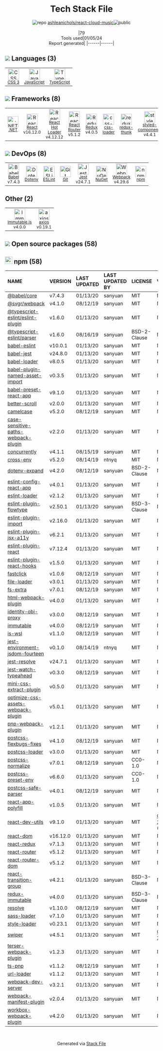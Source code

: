 <!--
&lt;--- Readme.md Snippet without images Start ---&gt;
## Tech Stack
ashleanichols/react-cloud-music is built on the following main stack:

- [Jest](http://facebook.github.io/jest/) – Javascript Testing Framework
- [.NET](http://www.microsoft.com/net/) – Frameworks (Full Stack)
- [React](https://reactjs.org/) – Javascript UI Libraries
- [JavaScript](https://developer.mozilla.org/en-US/docs/Web/JavaScript) – Languages
- [TypeScript](http://www.typescriptlang.org) – Languages
- [Webpack](http://webpack.js.org) – JS Build Tools / JS Task Runners
- [React Hot Loader](http://gaearon.github.io/react-hot-loader/) – JavaScript Framework Components
- [Babel](http://babeljs.io/) – JavaScript Compilers
- [Immutable.js](http://facebook.github.io/immutable-js/) – Javascript Utilities & Libraries
- [ESLint](http://eslint.org/) – Code Review
- [React Router](https://github.com/rackt/react-router) – JavaScript Framework Components
- [Redux](https://redux.js.org/) – State Management Library
- [redux-thunk](https://github.com/gaearon/redux-thunk) – State Management Library
- [axios](https://github.com/mzabriskie/axios) – Javascript Utilities & Libraries
- [styled-components](https://styled-components.com) – JavaScript Framework Components
- [css-loader](https://github.com/webpack-contrib/css-loader) – CSS Pre-processors / Extensions

Full tech stack [here](/techstack.md)

&lt;--- Readme.md Snippet without images End ---&gt;

&lt;--- Readme.md Snippet with images Start ---&gt;
## Tech Stack
ashleanichols/react-cloud-music is built on the following main stack:

- <img width='25' height='25' src='https://img.stackshare.io/service/830/jest.png' alt='Jest'/> [Jest](http://facebook.github.io/jest/) – Javascript Testing Framework
- <img width='25' height='25' src='https://img.stackshare.io/service/1014/IoPy1dce_400x400.png' alt='.NET'/> [.NET](http://www.microsoft.com/net/) – Frameworks (Full Stack)
- <img width='25' height='25' src='https://img.stackshare.io/service/1020/OYIaJ1KK.png' alt='React'/> [React](https://reactjs.org/) – Javascript UI Libraries
- <img width='25' height='25' src='https://img.stackshare.io/service/1209/javascript.jpeg' alt='JavaScript'/> [JavaScript](https://developer.mozilla.org/en-US/docs/Web/JavaScript) – Languages
- <img width='25' height='25' src='https://img.stackshare.io/service/1612/bynNY5dJ.jpg' alt='TypeScript'/> [TypeScript](http://www.typescriptlang.org) – Languages
- <img width='25' height='25' src='https://img.stackshare.io/service/1682/IMG_4636.PNG' alt='Webpack'/> [Webpack](http://webpack.js.org) – JS Build Tools / JS Task Runners
- <img width='25' height='25' src='https://img.stackshare.io/no-img-open-source.png' alt='React Hot Loader'/> [React Hot Loader](http://gaearon.github.io/react-hot-loader/) – JavaScript Framework Components
- <img width='25' height='25' src='https://img.stackshare.io/service/2739/-1wfGjNw.png' alt='Babel'/> [Babel](http://babeljs.io/) – JavaScript Compilers
- <img width='25' height='25' src='https://img.stackshare.io/no-img-open-source.png' alt='Immutable.js'/> [Immutable.js](http://facebook.github.io/immutable-js/) – Javascript Utilities & Libraries
- <img width='25' height='25' src='https://img.stackshare.io/service/3337/Q4L7Jncy.jpg' alt='ESLint'/> [ESLint](http://eslint.org/) – Code Review
- <img width='25' height='25' src='https://img.stackshare.io/service/3350/8261421.png' alt='React Router'/> [React Router](https://github.com/rackt/react-router) – JavaScript Framework Components
- <img width='25' height='25' src='https://img.stackshare.io/service/4074/13142323.png' alt='Redux'/> [Redux](https://redux.js.org/) – State Management Library
- <img width='25' height='25' src='https://img.stackshare.io/service/5448/13142323.png' alt='redux-thunk'/> [redux-thunk](https://github.com/gaearon/redux-thunk) – State Management Library
- <img width='25' height='25' src='https://img.stackshare.io/no-img-open-source.png' alt='axios'/> [axios](https://github.com/mzabriskie/axios) – Javascript Utilities & Libraries
- <img width='25' height='25' src='https://img.stackshare.io/service/6749/styled-components.png' alt='styled-components'/> [styled-components](https://styled-components.com) – JavaScript Framework Components
- <img width='25' height='25' src='https://img.stackshare.io/service/8074/default_d2b16fd6997fb2e164de645a34f9b8d5a880d999.png' alt='css-loader'/> [css-loader](https://github.com/webpack-contrib/css-loader) – CSS Pre-processors / Extensions

Full tech stack [here](/techstack.md)

&lt;--- Readme.md Snippet with images End ---&gt;
-->
<div align="center">

# Tech Stack File
![](https://img.stackshare.io/repo.svg "repo") [ashleanichols/react-cloud-music](https://github.com/ashleanichols/react-cloud-music)![](https://img.stackshare.io/public_badge.svg "public")
<br/><br/>
|79<br/>Tools used|01/05/24 <br/>Report generated|
|------|------|
</div>

## <img src='https://img.stackshare.io/languages.svg'/> Languages (3)
<table><tr>
  <td align='center'>
  <img width='36' height='36' src='https://img.stackshare.io/service/6727/css.png' alt='CSS 3'>
  <br>
  <sub><a href="https://developer.mozilla.org/en-US/docs/Web/CSS/CSS3">CSS 3</a></sub>
  <br>
  <sub></sub>
</td>

<td align='center'>
  <img width='36' height='36' src='https://img.stackshare.io/service/1209/javascript.jpeg' alt='JavaScript'>
  <br>
  <sub><a href="https://developer.mozilla.org/en-US/docs/Web/JavaScript">JavaScript</a></sub>
  <br>
  <sub></sub>
</td>

<td align='center'>
  <img width='36' height='36' src='https://img.stackshare.io/service/1612/bynNY5dJ.jpg' alt='TypeScript'>
  <br>
  <sub><a href="http://www.typescriptlang.org">TypeScript</a></sub>
  <br>
  <sub></sub>
</td>

</tr>
</table>

## <img src='https://img.stackshare.io/frameworks.svg'/> Frameworks (8)
<table><tr>
  <td align='center'>
  <img width='36' height='36' src='https://img.stackshare.io/service/1014/IoPy1dce_400x400.png' alt='.NET'>
  <br>
  <sub><a href="http://www.microsoft.com/net/">.NET</a></sub>
  <br>
  <sub></sub>
</td>

<td align='center'>
  <img width='36' height='36' src='https://img.stackshare.io/service/1020/OYIaJ1KK.png' alt='React'>
  <br>
  <sub><a href="https://reactjs.org/">React</a></sub>
  <br>
  <sub>v16.12.0</sub>
</td>

<td align='center'>
  <img width='36' height='36' src='https://img.stackshare.io/no-img-open-source.png' alt='React Hot Loader'>
  <br>
  <sub><a href="http://gaearon.github.io/react-hot-loader/">React Hot Loader</a></sub>
  <br>
  <sub>v4.12.12</sub>
</td>

<td align='center'>
  <img width='36' height='36' src='https://img.stackshare.io/service/3350/8261421.png' alt='React Router'>
  <br>
  <sub><a href="https://github.com/rackt/react-router">React Router</a></sub>
  <br>
  <sub>v5.1.2</sub>
</td>

<td align='center'>
  <img width='36' height='36' src='https://img.stackshare.io/service/4074/13142323.png' alt='Redux'>
  <br>
  <sub><a href="https://redux.js.org/">Redux</a></sub>
  <br>
  <sub>v4.0.5</sub>
</td>

<td align='center'>
  <img width='36' height='36' src='https://img.stackshare.io/service/8074/default_d2b16fd6997fb2e164de645a34f9b8d5a880d999.png' alt='css-loader'>
  <br>
  <sub><a href="https://github.com/webpack-contrib/css-loader">css-loader</a></sub>
  <br>
  <sub></sub>
</td>

<td align='center'>
  <img width='36' height='36' src='https://img.stackshare.io/service/5448/13142323.png' alt='redux-thunk'>
  <br>
  <sub><a href="https://github.com/gaearon/redux-thunk">redux-thunk</a></sub>
  <br>
  <sub></sub>
</td>

<td align='center'>
  <img width='36' height='36' src='https://img.stackshare.io/service/6749/styled-components.png' alt='styled-components'>
  <br>
  <sub><a href="https://styled-components.com">styled-components</a></sub>
  <br>
  <sub>v4.4.1</sub>
</td>

</tr>
</table>

## <img src='https://img.stackshare.io/devops.svg'/> DevOps (8)
<table><tr>
  <td align='center'>
  <img width='36' height='36' src='https://img.stackshare.io/service/2739/-1wfGjNw.png' alt='Babel'>
  <br>
  <sub><a href="http://babeljs.io/">Babel</a></sub>
  <br>
  <sub>v7.4.3</sub>
</td>

<td align='center'>
  <img width='36' height='36' src='https://img.stackshare.io/service/8067/default_90dcb1286af7685c68df319c764b80704df1155b.png' alt='Dotenv'>
  <br>
  <sub><a href="https://github.com/motdotla/dotenv">Dotenv</a></sub>
  <br>
  <sub></sub>
</td>

<td align='center'>
  <img width='36' height='36' src='https://img.stackshare.io/service/3337/Q4L7Jncy.jpg' alt='ESLint'>
  <br>
  <sub><a href="http://eslint.org/">ESLint</a></sub>
  <br>
  <sub></sub>
</td>

<td align='center'>
  <img width='36' height='36' src='https://img.stackshare.io/service/1046/git.png' alt='Git'>
  <br>
  <sub><a href="http://git-scm.com/">Git</a></sub>
  <br>
  <sub></sub>
</td>

<td align='center'>
  <img width='36' height='36' src='https://img.stackshare.io/service/830/jest.png' alt='Jest'>
  <br>
  <sub><a href="http://facebook.github.io/jest/">Jest</a></sub>
  <br>
  <sub>v24.7.1</sub>
</td>

<td align='center'>
  <img width='36' height='36' src='https://img.stackshare.io/service/2637/6I3oEOP4_400x400.jpg' alt='NuGet'>
  <br>
  <sub><a href="https://www.nuget.org/">NuGet</a></sub>
  <br>
  <sub></sub>
</td>

<td align='center'>
  <img width='36' height='36' src='https://img.stackshare.io/service/1682/IMG_4636.PNG' alt='Webpack'>
  <br>
  <sub><a href="http://webpack.js.org">Webpack</a></sub>
  <br>
  <sub>v4.29.6</sub>
</td>

<td align='center'>
  <img width='36' height='36' src='https://img.stackshare.io/service/1120/lejvzrnlpb308aftn31u.png' alt='npm'>
  <br>
  <sub><a href="https://www.npmjs.com/">npm</a></sub>
  <br>
  <sub></sub>
</td>

</tr>
</table>

## Other (2)
<table><tr>
  <td align='center'>
  <img width='36' height='36' src='https://img.stackshare.io/no-img-open-source.png' alt='Immutable.js'>
  <br>
  <sub><a href="http://facebook.github.io/immutable-js/">Immutable.js</a></sub>
  <br>
  <sub>v4.0.0</sub>
</td>

<td align='center'>
  <img width='36' height='36' src='https://img.stackshare.io/no-img-open-source.png' alt='axios'>
  <br>
  <sub><a href="https://github.com/mzabriskie/axios">axios</a></sub>
  <br>
  <sub>v0.19.1</sub>
</td>

</tr>
</table>


## <img src='https://img.stackshare.io/group.svg' /> Open source packages (58)</h2>

## <img width='24' height='24' src='https://img.stackshare.io/service/1120/lejvzrnlpb308aftn31u.png'/> npm (58)

|NAME|VERSION|LAST UPDATED|LAST UPDATED BY|LICENSE|VULNERABILITIES|
|:------|:------|:------|:------|:------|:------|
|[@babel/core](https://www.npmjs.com/@babel/core)|v7.4.3|01/13/20|sanyuan |MIT|N/A|
|[@svgr/webpack](https://www.npmjs.com/@svgr/webpack)|v4.1.0|08/12/19|sanyuan |MIT|N/A|
|[@typescript-eslint/eslint-plugin](https://www.npmjs.com/@typescript-eslint/eslint-plugin)|v1.6.0|01/13/20|sanyuan |MIT|N/A|
|[@typescript-eslint/parser](https://www.npmjs.com/@typescript-eslint/parser)|v1.6.0|08/16/19|sanyuan |BSD-2-Clause|N/A|
|[babel-eslint](https://www.npmjs.com/babel-eslint)|v10.0.1|01/13/20|sanyuan |MIT|N/A|
|[babel-jest](https://www.npmjs.com/babel-jest)|v24.8.0|01/13/20|sanyuan |MIT|N/A|
|[babel-loader](https://www.npmjs.com/babel-loader)|v8.0.5|01/13/20|sanyuan |MIT|N/A|
|[babel-plugin-named-asset-import](https://www.npmjs.com/babel-plugin-named-asset-import)|v0.3.5|01/13/20|sanyuan |MIT|N/A|
|[babel-preset-react-app](https://www.npmjs.com/babel-preset-react-app)|v9.1.0|01/13/20|sanyuan |MIT|N/A|
|[better-scroll](https://www.npmjs.com/better-scroll)|v2.0.0|01/13/20|sanyuan |MIT|N/A|
|[camelcase](https://www.npmjs.com/camelcase)|v5.2.0|08/12/19|sanyuan |MIT|N/A|
|[case-sensitive-paths-webpack-plugin](https://www.npmjs.com/case-sensitive-paths-webpack-plugin)|v2.2.0|01/13/20|sanyuan |MIT|N/A|
|[concurrently](https://www.npmjs.com/concurrently)|v4.1.1|08/15/19|sanyuan |MIT|N/A|
|[cross-env](https://www.npmjs.com/cross-env)|v5.2.0|08/14/19|ntnyq |MIT|N/A|
|[dotenv-expand](https://www.npmjs.com/dotenv-expand)|v4.2.0|08/12/19|sanyuan |BSD-2-Clause|N/A|
|[eslint-config-react-app](https://www.npmjs.com/eslint-config-react-app)|v4.0.1|01/13/20|sanyuan |MIT|N/A|
|[eslint-loader](https://www.npmjs.com/eslint-loader)|v2.1.2|01/13/20|sanyuan |MIT|N/A|
|[eslint-plugin-flowtype](https://www.npmjs.com/eslint-plugin-flowtype)|v2.50.1|01/13/20|sanyuan |BSD-3-Clause|N/A|
|[eslint-plugin-import](https://www.npmjs.com/eslint-plugin-import)|v2.16.0|01/13/20|sanyuan |MIT|N/A|
|[eslint-plugin-jsx-a11y](https://www.npmjs.com/eslint-plugin-jsx-a11y)|v6.2.1|01/13/20|sanyuan |MIT|N/A|
|[eslint-plugin-react](https://www.npmjs.com/eslint-plugin-react)|v7.12.4|01/13/20|sanyuan |MIT|N/A|
|[eslint-plugin-react-hooks](https://www.npmjs.com/eslint-plugin-react-hooks)|v1.5.0|01/13/20|sanyuan |MIT|N/A|
|[fastclick](https://www.npmjs.com/fastclick)|v1.0.6|08/12/19|sanyuan |MIT|N/A|
|[file-loader](https://www.npmjs.com/file-loader)|v3.0.1|01/13/20|sanyuan |MIT|N/A|
|[fs-extra](https://www.npmjs.com/fs-extra)|v7.0.1|08/12/19|sanyuan |MIT|N/A|
|[html-webpack-plugin](https://www.npmjs.com/html-webpack-plugin)|v4.0.0|01/13/20|sanyuan |MIT|N/A|
|[identity-obj-proxy](https://www.npmjs.com/identity-obj-proxy)|v3.0.0|08/12/19|sanyuan |MIT|N/A|
|[immutable](https://www.npmjs.com/immutable)|v4.0.0|08/12/19|sanyuan |MIT|N/A|
|[is-wsl](https://www.npmjs.com/is-wsl)|v1.1.0|08/12/19|sanyuan |MIT|N/A|
|[jest-environment-jsdom-fourteen](https://www.npmjs.com/jest-environment-jsdom-fourteen)|v0.1.0|08/14/19|ntnyq |MIT|N/A|
|[jest-resolve](https://www.npmjs.com/jest-resolve)|v24.7.1|01/13/20|sanyuan |MIT|N/A|
|[jest-watch-typeahead](https://www.npmjs.com/jest-watch-typeahead)|v0.3.0|08/12/19|sanyuan |MIT|N/A|
|[mini-css-extract-plugin](https://www.npmjs.com/mini-css-extract-plugin)|v0.5.0|01/13/20|sanyuan |MIT|N/A|
|[optimize-css-assets-webpack-plugin](https://www.npmjs.com/optimize-css-assets-webpack-plugin)|v5.0.1|01/13/20|sanyuan |MIT|N/A|
|[pnp-webpack-plugin](https://www.npmjs.com/pnp-webpack-plugin)|v1.2.1|01/13/20|sanyuan |MIT|N/A|
|[postcss-flexbugs-fixes](https://www.npmjs.com/postcss-flexbugs-fixes)|v4.1.0|08/12/19|sanyuan |MIT|N/A|
|[postcss-loader](https://www.npmjs.com/postcss-loader)|v3.0.0|01/13/20|sanyuan |MIT|N/A|
|[postcss-normalize](https://www.npmjs.com/postcss-normalize)|v7.0.1|08/12/19|sanyuan |CC0-1.0|N/A|
|[postcss-preset-env](https://www.npmjs.com/postcss-preset-env)|v6.6.0|01/13/20|sanyuan |CC0-1.0|N/A|
|[postcss-safe-parser](https://www.npmjs.com/postcss-safe-parser)|v4.0.1|08/12/19|sanyuan |MIT|N/A|
|[react-app-polyfill](https://www.npmjs.com/react-app-polyfill)|v1.0.5|01/13/20|sanyuan |MIT|N/A|
|[react-dev-utils](https://www.npmjs.com/react-dev-utils)|v9.1.0|01/13/20|sanyuan |MIT|[CVE-2021-24033](https://github.com/advisories/GHSA-5q6m-3h65-w53x) (Moderate)|
|[react-dom](https://www.npmjs.com/react-dom)|v16.12.0|01/13/20|sanyuan |MIT|N/A|
|[react-redux](https://www.npmjs.com/react-redux)|v7.1.3|01/13/20|sanyuan |MIT|N/A|
|[react-router](https://www.npmjs.com/react-router)|v5.1.2|01/13/20|sanyuan |MIT|N/A|
|[react-router-dom](https://www.npmjs.com/react-router-dom)|v5.1.2|01/13/20|sanyuan |MIT|N/A|
|[react-transition-group](https://www.npmjs.com/react-transition-group)|v4.2.1|01/13/20|sanyuan |BSD-3-Clause|N/A|
|[redux-immutable](https://www.npmjs.com/redux-immutable)|v4.0.0|01/13/20|sanyuan |BSD-3-Clause|N/A|
|[resolve](https://www.npmjs.com/resolve)|v1.10.0|08/12/19|sanyuan |MIT|N/A|
|[sass-loader](https://www.npmjs.com/sass-loader)|v7.1.0|01/13/20|sanyuan |MIT|N/A|
|[style-loader](https://www.npmjs.com/style-loader)|v0.23.1|01/13/20|sanyuan |MIT|N/A|
|[swiper](https://www.npmjs.com/swiper)|v4.5.1|01/13/20|sanyuan |MIT|[CVE-2021-23370](https://github.com/advisories/GHSA-p3hc-fv2j-rp68) (Critical)|
|[terser-webpack-plugin](https://www.npmjs.com/terser-webpack-plugin)|v1.2.3|01/13/20|sanyuan |MIT|N/A|
|[ts-pnp](https://www.npmjs.com/ts-pnp)|v1.1.2|08/12/19|sanyuan |MIT|N/A|
|[url-loader](https://www.npmjs.com/url-loader)|v1.1.2|01/13/20|sanyuan |MIT|N/A|
|[webpack-dev-server](https://www.npmjs.com/webpack-dev-server)|v3.2.1|01/13/20|sanyuan |MIT|N/A|
|[webpack-manifest-plugin](https://www.npmjs.com/webpack-manifest-plugin)|v2.0.4|01/13/20|sanyuan |MIT|N/A|
|[workbox-webpack-plugin](https://www.npmjs.com/workbox-webpack-plugin)|v4.2.0|01/13/20|sanyuan |MIT|N/A|

<br/>
<div align='center'>

Generated via [Stack File](https://github.com/marketplace/stack-file)
